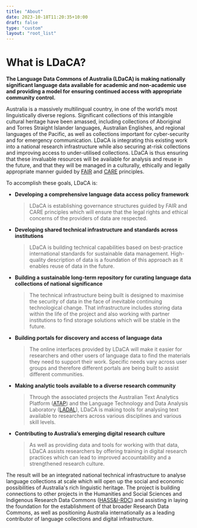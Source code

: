 ```yaml
---
title: "About"
date: 2023-10-18T11:20:35+10:00
draft: false
type: "custom"
layout: "root_list"
---
```


# What is LDaCA?

**The Language Data Commons of Australia (LDaCA) is making nationally significant language data available for academic and non-academic use and providing a model for ensuring continued access with appropriate community control.**

Australia is a massively multilingual country, in one of the world’s most linguistically diverse regions. Significant collections of this intangible cultural heritage have been amassed, including collections of Aboriginal and Torres Straight Islander languages, Australian Englishes, and regional languages of the Pacific, as well as collections important for cyber-security and for emergency communication. LDaCA is integrating this existing work into a national research infrastructure while also securing at-risk collections and improving access to under-utilised collections. LDaCA is thus ensuring that these invaluable resources will be available for analysis and reuse in the future, and that they will be managed in a culturally, ethically and legally appropriate manner guided by [FAIR](https://www.go-fair.org/fair-principles/) and [CARE](https://www.gida-global.org/care) principles.

To accomplish these goals, LDaCA is:

- **Developing a comprehensive language data access policy framework**

  > LDaCA is establishing governance structures guided by FAIR and CARE principles which will ensure that the legal rights and ethical concerns of the providers of data are respected.

- **Developing shared technical infrastructure and standards across institutions**

  > LDaCA is building technical capabilities based on best-practice international standards for sustainable data management. High-quality description of data is a foundation of this approach as it enables reuse of data in the future.

- **Building a sustainable long-term repository for curating language data collections of national significance**
  > The technical infrastructure being built is designed to maximise the security of data in the face of inevitable continuing technological change. That infrastructure includes storing data within the life of the project and also working with partner institutions to find storage solutions which will be stable in the future.
- **Building portals for discovery and access of language data**
  > The online interfaces provided by LDaCA will make it easier for researchers and other users of language data to find the materials they need to support their work. Specific needs vary across user groups and therefore different portals are being built to assist different communities.
- **Making analytic tools available to a diverse research community**
  > Through the associated projects the Australian Text Analytics Platform ([ATAP](https://www.atap.edu.au)) and the Language Technology and Data Analysis Laboratory ([LADAL](https://ladal.edu.au/)), LDaCA is making tools for analysing text available to researchers across various disciplines and various skill levels.
- **Contributing to Australia’s emerging digital research culture**
  > As well as providing data and tools for working with that data, LDaCA assists researchers by offering training in digital research practices which can lead to improved accountability and a strengthened research culture.

The result will be an integrated national technical infrastructure to analyse language collections at scale which will open up the social and economic possibilities of Australia's rich linguistic heritage. The project is building connections to other projects in the Humanities and Social Sciences and Indigenous Research Data Commons ([HASS&I-RDC](https://ardc.edu.au/hass-and-indigenous-research-data-commons/)) and assisting in laying the foundation for the establishment of that broader Research Data Commons, as well as positioning Australia internationally as a leading contributor of language collections and digital infrastructure.
